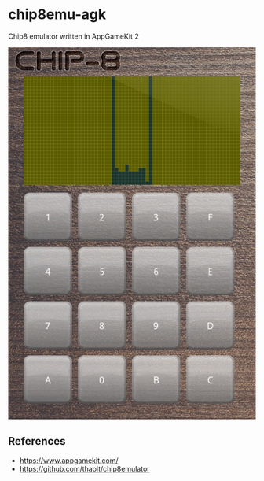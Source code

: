 # chip8emu-agk
Chip8 emulator written in AppGameKit 2 


![chip8 emulator agk](doc/20190521145301_1.jpg)


## References

* https://www.appgamekit.com/
* https://github.com/thaolt/chip8emulator
